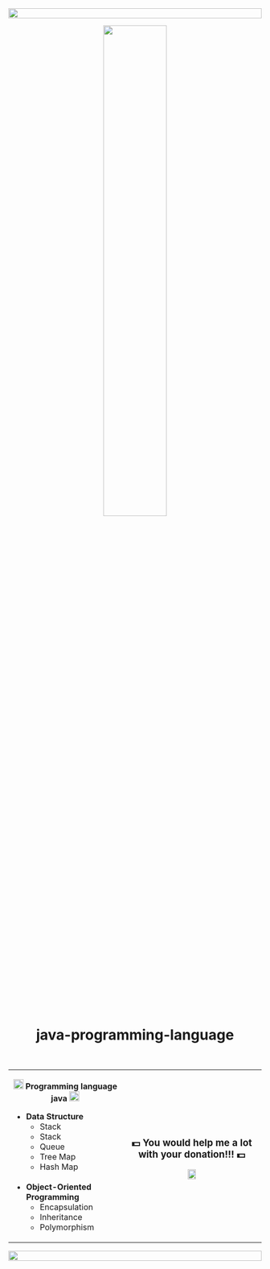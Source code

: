 <!-- Line -->
<img src="https://i.imgur.com/dBaSKWF.gif" height="20" width="100%">
<!-- IMAGE -->
<p align=center><img src="https://docs.oracle.com/javase/8/docs/technotes/guides/deploy/img/java8_splash.gif" width="50%"></p>
<h1 align=center>java-programming-language</h1>
<br>
<table align=center>
  <tr>
    <td>
      <p align=center><img src = "https://media2.giphy.com/media/QssGEmpkyEOhBCb7e1/giphy.gif?cid=ecf05e47a0n3gi1bfqntqmob8g9aid1oyj2wr3ds3mg700bl&rid=giphy.gif" width = 20px><b> Programming language java </b><img src = "https://media2.giphy.com/media/QssGEmpkyEOhBCb7e1/giphy.gif?cid=ecf05e47a0n3gi1bfqntqmob8g9aid1oyj2wr3ds3mg700bl&rid=giphy.gif" width = 20px></p>
    <ul>
      <li> <b>Data Structure</b>
        <ul>
          <li>Stack</li>
          <li>Stack</li>
          <li>Queue</li>
          <li>Tree Map</li>
          <li>Hash Map</li>
        </ul>
      </li>
      <br>
      <li> <b>Object-Oriented Programming</b>
        <ul>
          <li>Encapsulation</li>
          <li>Inheritance</li>
          <li>Polymorphism</li>
        </ul>
      </li>
    </ul>
    </td>
    <td>
      <h3 align=center>💵 You would help me a lot with your donation!!! 💵</h3>
      <p align=center><a href="https://www.paypal.me/aurosonic7"><img src="https://www.pngall.com/wp-content/uploads/2016/05/PayPal-Donate-Button-PNG-Image.png" width="25%"/></a></p>
    </td>
  </tr>
</table>

<!-- Lines -->
<img src="https://i.imgur.com/dBaSKWF.gif" height="20" width="100%">
